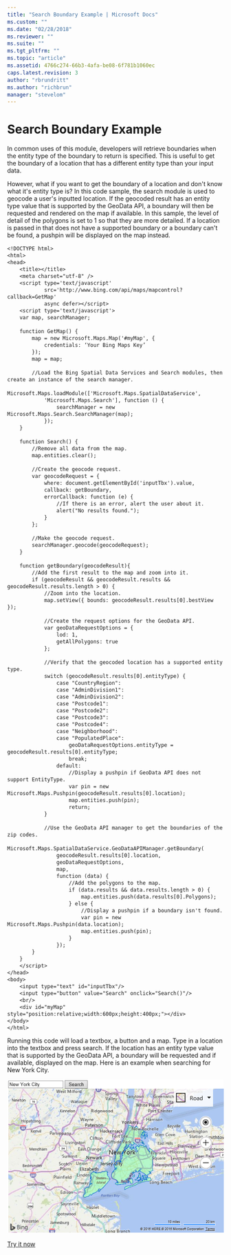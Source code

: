 ```yaml
---
title: "Search Boundary Example | Microsoft Docs"
ms.custom: ""
ms.date: "02/28/2018"
ms.reviewer: ""
ms.suite: ""
ms.tgt_pltfrm: ""
ms.topic: "article"
ms.assetid: 4766c274-66b3-4afa-be08-6f781b1060ec
caps.latest.revision: 3
author: "rbrundritt"
ms.author: "richbrun"
manager: "stevelom"
---
```

# Search Boundary Example
In common uses of this module, developers will retrieve boundaries when the entity type of the boundary to return is specified. This is useful to get the boundary of a location that has a different entity type than your input data.  

However, what if you want to get the boundary of a location and don't know what it's entity type is? In this code sample, the search module is used to geocode a user's inputted location. If the geocoded result has an entity type value that is supported by the GeoData API, a boundary will then be requested and rendered on the map if available. In this sample, the level of detail of the polygons is set to 1 so that they are more detailed. If a location is passed in that does not have a supported boundary or a boundary can't be found, a pushpin will be displayed on the map instead.

```
<!DOCTYPE html>
<html>
<head>
    <title></title>
    <meta charset="utf-8" />
    <script type='text/javascript' 
            src='http://www.bing.com/api/maps/mapcontrol?callback=GetMap' 
            async defer></script>
    <script type='text/javascript'>
    var map, searchManager;

    function GetMap() {
        map = new Microsoft.Maps.Map('#myMap', {
            credentials: ‘Your Bing Maps Key’
        });
        map = map;

        //Load the Bing Spatial Data Services and Search modules, then create an instance of the search manager.
        Microsoft.Maps.loadModule(['Microsoft.Maps.SpatialDataService',
            'Microsoft.Maps.Search'], function () {
                searchManager = new Microsoft.Maps.Search.SearchManager(map);
            });
    }

    function Search() {
        //Remove all data from the map.
        map.entities.clear();

        //Create the geocode request.
        var geocodeRequest = {
            where: document.getElementById('inputTbx').value,
            callback: getBoundary,
            errorCallback: function (e) {
                //If there is an error, alert the user about it.
                alert("No results found.");
            }
        };

        //Make the geocode request.
        searchManager.geocode(geocodeRequest);
    }

    function getBoundary(geocodeResult){
        //Add the first result to the map and zoom into it.
        if (geocodeResult && geocodeResult.results && geocodeResult.results.length > 0) {
            //Zoom into the location.
            map.setView({ bounds: geocodeResult.results[0].bestView });

            //Create the request options for the GeoData API.
            var geoDataRequestOptions = {
                lod: 1,
                getAllPolygons: true
            };

            //Verify that the geocoded location has a supported entity type.
            switch (geocodeResult.results[0].entityType) {
                case "CountryRegion":
                case "AdminDivision1":
                case "AdminDivision2":
                case "Postcode1":
                case "Postcode2":
                case "Postcode3":
                case "Postcode4":
                case "Neighborhood":
                case "PopulatedPlace":
                    geoDataRequestOptions.entityType = geocodeResult.results[0].entityType;
                    break;
                default:
                    //Display a pushpin if GeoData API does not support EntityType.
                    var pin = new Microsoft.Maps.Pushpin(geocodeResult.results[0].location);
                    map.entities.push(pin);
                    return;
            }

            //Use the GeoData API manager to get the boundaries of the zip codes.
            Microsoft.Maps.SpatialDataService.GeoDataAPIManager.getBoundary(
                geocodeResult.results[0].location,
                geoDataRequestOptions,
                map,
                function (data) {
                    //Add the polygons to the map.
                    if (data.results && data.results.length > 0) {
                        map.entities.push(data.results[0].Polygons);
                    } else {
                        //Display a pushpin if a boundary isn't found.
                        var pin = new Microsoft.Maps.Pushpin(data.location);
                        map.entities.push(pin);
                    }
                });
        }
    }
    </script>
</head>
<body>
    <input type="text" id="inputTbx"/>
    <input type="button" value="Search" onclick="Search()"/>
    <br/>
    <div id="myMap" style="position:relative;width:600px;height:400px;"></div>
</body>
</html>
```

Running this code will load a textbox, a button and a map. Type in a location into the textbox and press search. If the location has an entity type value that is supported by the GeoData API, a boundary will be requested and if available, displayed on the map. Here is an example when searching for New York City.

![Search Boundary on a Map](../v8-web-control/media/bmv8-geodataboundarysearch.png)
 
[Try it now](http://www.bing.com/api/maps/sdk/mapcontrol/isdk#sdsLoadBoundaryFromSearch+JS)